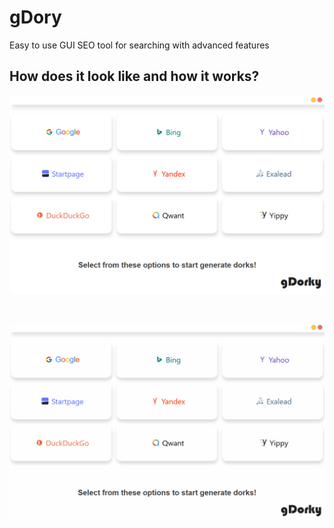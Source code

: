 # gDory
 Easy to use GUI SEO tool for searching with advanced features

## How does it look like and how it works?
![](tool.png)

<br>

![](tool.gif)